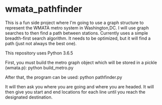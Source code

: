 # wmata_pathfinder
This is a fun side project where I'm going to use a graph structure to represent the WMATA metro system in Washington,DC. 
I will use graph searches to then find a path between stations. 
Currently uses a simple breadth-first search algorithm. It needs to be optimized, but it will find a path (just not always
the best one).

This repository uses Python 3.6.5

First, you must build the metro graph object which will be stored in a pickle (wmata.p):
python build_metro.py

After that, the program can be used:
python pathfinder.py

It will then ask you where you are going and where you are headed. It will then give you start and end locations for each line
until you reach the designated destination.
